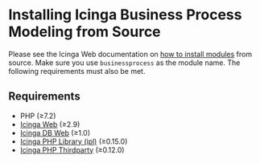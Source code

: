 # Installing Icinga Business Process Modeling from Source

Please see the Icinga Web documentation on
[how to install modules](https://icinga.com/docs/icinga-web/latest/doc/08-Modules/#installation) from source.
Make sure you use `businessprocess` as the module name. The following requirements must also be met.

## Requirements

* PHP (≥7.2)
* [Icinga Web](https://github.com/Icinga/icingaweb2) (≥2.9)
* [Icinga DB Web](https://github.com/Icinga/icingadb-web) (≥1.0)
* [Icinga PHP Library (ipl)](https://github.com/Icinga/icinga-php-library) (≥0.15.0)
* [Icinga PHP Thirdparty](https://github.com/Icinga/icinga-php-thirdparty) (≥0.12.0)

<!-- {% include "02-Installation.md" %} -->
